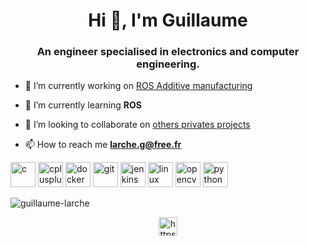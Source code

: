 <h1 align="center">Hi 👋, I'm Guillaume</h1>
<h3 align="center">An engineer specialised in electronics and computer engineering.</h3>

- 🔭 I’m currently working on [ROS Additive manufacturing](https://gitlab.com/InstitutMaupertuis/ros_additive_manufacturing)

- 🌱 I’m currently learning **ROS**

- 👯 I’m looking to collaborate on [others privates projects](https://gitlab.com/InstitutMaupertuis)

- 📫 How to reach me **larche.g@free.fr**

<p align="left"><img src="https://devicons.github.io/devicon/devicon.git/icons/c/c-original.svg" alt="c" width="40" height="40"/> <img src="https://devicons.github.io/devicon/devicon.git/icons/cplusplus/cplusplus-original.svg" alt="cplusplus" width="40" height="40"/> <img src="https://devicons.github.io/devicon/devicon.git/icons/docker/docker-original-wordmark.svg" alt="docker" width="40" height="40"/> <img src="https://www.vectorlogo.zone/logos/git-scm/git-scm-icon.svg" alt="git" width="40" height="40"/> <img src="https://www.vectorlogo.zone/logos/jenkins/jenkins-icon.svg" alt="jenkins" width="40" height="40"/> <img src="https://devicons.github.io/devicon/devicon.git/icons/linux/linux-original.svg" alt="linux" width="40" height="40"/> <img src="https://www.vectorlogo.zone/logos/opencv/opencv-icon.svg" alt="opencv" width="40" height="40"/> <img src="https://devicons.github.io/devicon/devicon.git/icons/python/python-original.svg" alt="python" width="40" height="40"/></p><p><img align="center" src="https://github-readme-stats.vercel.app/api/top-langs/?username=guillaume-larche&layout=compact&hide=html" alt="guillaume-larche" /></p>

<p align="center">
<a href="https://linkedin.com/in/https://www.linkedin.com/in/guillaumelarche/" target="blank"><img align="center" src="https://cdn.jsdelivr.net/npm/simple-icons@3.0.1/icons/linkedin.svg" alt="https://www.linkedin.com/in/guillaumelarche/" height="30" width="30" /></a>
</p>
